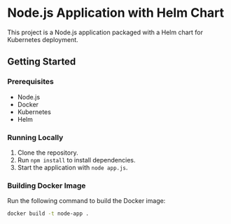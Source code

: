 # Node.js Application with Helm Chart

This project is a Node.js application packaged with a Helm chart for Kubernetes deployment.

## Getting Started

### Prerequisites

- Node.js
- Docker
- Kubernetes
- Helm

### Running Locally

1. Clone the repository.
2. Run `npm install` to install dependencies.
3. Start the application with `node app.js`.

### Building Docker Image

Run the following command to build the Docker image:

```bash
docker build -t node-app .
